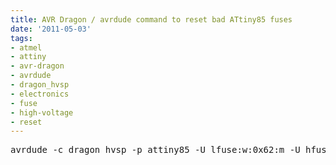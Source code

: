 ```yaml
---
title: AVR Dragon / avrdude command to reset bad ATtiny85 fuses
date: '2011-05-03'
tags:
- atmel
- attiny
- avr-dragon
- avrdude
- dragon_hvsp
- electronics
- fuse
- high-voltage
- reset
---
```


<pre>
avrdude -c dragon_hvsp -p attiny85 -U lfuse:w:0x62:m -U hfuse:w:0xdf:m -U efuse:w:0xff:m -P usb
</pre>
